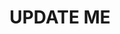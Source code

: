 ---
guid: "482AEDD0-A99D-4AA7-921F-DAFE3178B1F1"
title: UPDATE ME
description: UPDATE ME
pubDate: "Tue, 9 May 2023 18:00:00 -0400"
itunes-explicit: "no"
itunes-episode: 75
itunes-episodeType: full

# More info
youtube-full: UPDATE ME
discussion: UPDATE ME

# Timeline
timeline:
  - seconds: 0
    title: Intro

# File information
enclosure-url: "https://media.phor.net/csh/2023-05-09-episode-75.m4a"
enclosure-length: UPDATE ME
enclosure-type: "audio/x-m4a"
itunes-duration: UPDATE ME

# CSH information
badges:
  - type: stayed-to-end
    recipient: fulldecent
  - type: stayed-to-end
    recipient: dtedesco1
---